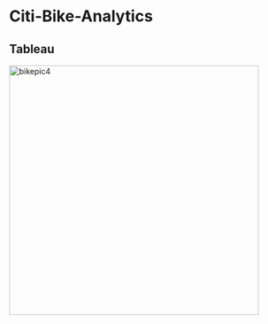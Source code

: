 # Citi-Bike-Analytics
## Tableau
<img width="451" alt="bikepic4" src="https://user-images.githubusercontent.com/41865917/51713341-9a752200-1fff-11e9-83af-b7244ea67c72.PNG">
